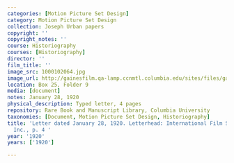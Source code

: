 ```yaml
---
categories: [Motion Picture Set Design]
category: Motion Picture Set Design
collection: Joseph Urban papers
copyright: ''
copyright_notes: ''
course: Historiography
courses: [Historiography]
director: ''
film_title: ''
image_src: 1000102064.jpg
image_url: http://gainesfilm.qa-lamp.ccnmtl.columbia.edu/sites/files/gainesfilm/images/1000102064.jpg
location: Box 25, Folder 9
media: [document]
notes: January 28, 1920
physical_description: Typed letter, 4 pages
repository: Rare Book and Manuscript Library, Columbia University
taxonomies: [Document, Motion Picture Set Design, Historiography]
title: 'Letter dated January 28, 1920. Letterhead: International Film Service Co.,
  Inc., p. 4 '
year: '1920'
years: ['1920']

---
```

